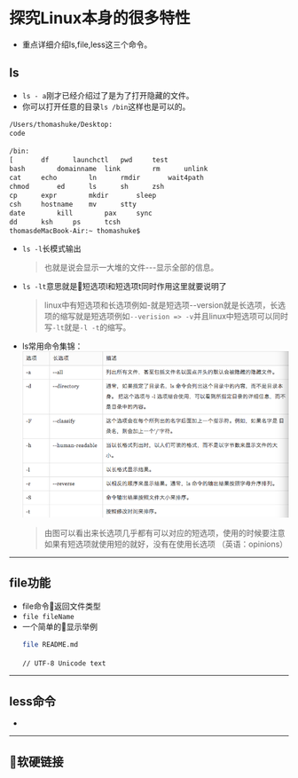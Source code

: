# 探究Linux本身的很多特性
- 重点详细介绍ls,file,less这三个命令。
## ls
- `ls - a`刚才已经介绍过了是为了打开隐藏的文件。
- 你可以打开任意的目录`ls /bin`这样也是可以的。
>   
    /Users/thomashuke/Desktop:
    code

    /bin:
    [		df		launchctl	pwd		test
    bash		domainname	link		rm		unlink
    cat		echo		ln		rmdir		wait4path
    chmod		ed		ls		sh		zsh
    cp		expr		mkdir		sleep
    csh		hostname	mv		stty
    date		kill		pax		sync
    dd		ksh		ps		tcsh
    thomasdeMacBook-Air:~ thomashuke$ 
- `ls -l`长模式输出
    > 也就是说会显示一大堆的文件---显示全部的信息。
- `ls -lt`意思就是短选项l和短选项t同时作用这里就要说明了
    > linux中有短选项和长选项例如-就是短选项--version就是长选项，长选项的缩写就是短选项例如`--verision => -v`并且linux中短选项可以同时写`-lt`就是`-l -t`的缩写。
- ls常用命令集锦：
    ![pic](../picture/2017-9-4.png)
    > 由图可以看出来长选项几乎都有可以对应的短选项，使用的时候要注意如果有短选项就使用短的就好，没有在使用长选项 （英语：opinions）
---
## file功能
- file命令返回文件类型
- `file fileName`
- 一个简单的显示举例
    ```bash
    file README.md

    // UTF-8 Unicode text
    ```
---
## less命令
- 
---
## 软硬链接
